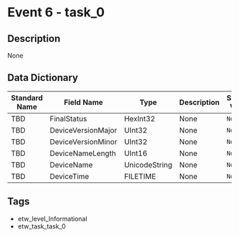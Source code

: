 # Event 6 - task_0

## Description
None

## Data Dictionary
|Standard Name|Field Name|Type|Description|Sample Value|
|---|---|---|---|---|
|TBD|FinalStatus|HexInt32|None|`None`|
|TBD|DeviceVersionMajor|UInt32|None|`None`|
|TBD|DeviceVersionMinor|UInt32|None|`None`|
|TBD|DeviceNameLength|UInt16|None|`None`|
|TBD|DeviceName|UnicodeString|None|`None`|
|TBD|DeviceTime|FILETIME|None|`None`|

## Tags
* etw_level_Informational
* etw_task_task_0
